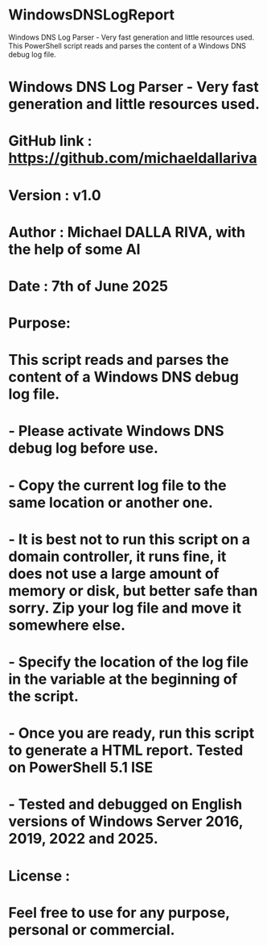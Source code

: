 # WindowsDNSLogReport
Windows DNS Log Parser - Very fast generation and little resources used. This PowerShell script reads and parses the content of a Windows DNS debug log file.

# Windows DNS Log Parser - Very fast generation and little resources used.
# GitHub link : https://github.com/michaeldallariva
# Version : v1.0
# Author : Michael DALLA RIVA, with the help of some AI
# Date : 7th of June 2025
#
# Purpose:
# This script reads and parses the content of a Windows DNS debug log file.
# - Please activate Windows DNS debug log before use.
# - Copy the current log file to the same location or another one.
# - It is best not to run this script on a domain controller, it runs fine, it does not use a large amount of memory or disk, but better safe than sorry. Zip your log file and move it somewhere else.
# - Specify the location of the log file in the variable at the beginning of the script.
# - Once you are ready, run this script to generate a HTML report. Tested on PowerShell 5.1 ISE
# 
# - Tested and debugged on English versions of Windows Server 2016, 2019, 2022 and 2025.
#
# License :
# Feel free to use for any purpose, personal or commercial.
